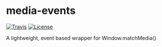 [travis-image]: https://img.shields.io/travis/benjaminjt/media-events.svg?style=flat-square
[travis-url]: https://travis-ci.org/benjaminjt/media-events
[license-image]: http://img.shields.io/badge/license-MIT-blue.svg?style=flat-square
[license-url]: LICENSE

# media-events

[![Travis][travis-image]][travis-url]
[![License][license-image]][license-url]

A lightweight, event based wrapper for Window.matchMedia()
